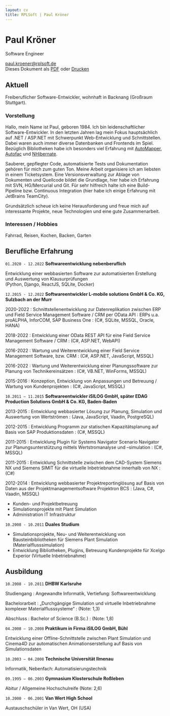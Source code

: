 ```yaml
---
layout: cv
title: RPLSoft | Paul Kröner
---
```


# Paul Kröner
  Software Engineer

<div id="webaddress">
	<a href="mailto:paul.kroener@rplsoft.de">paul.kroener@rplsoft.de</a>
	<div id="pdf">
		Dieses Dokument als 
		<a href="/assets/pdf/cv.pdf">PDF</a> oder 
		<a href="javascript:if(window.print)window.print()">Drucken</a>
	</div>
</div>


## Aktuell

Freiberuflicher Software-Entwickler, wohnhaft in Backnang (Großraum Stuttgart).

### Vorstellung

Hallo, mein Name ist Paul, geboren 1984. Ich bin leidenschaftlicher Software-Entwickler. In den letzten Jahren lag mein Fokus hauptsächlich auf .NET / ASP.NET mit Schwerpunkt Web-Entwicklung und Schnittstellen. Dabei waren auch immer diverse Datenbanken und Frontends im Spiel. Bezüglich Bibliotheken habe ich besonders viel Erfahrung mit [AutoMapper](https://automapper.org/), [Autofac](https://autofac.org/) und [NHibernate](https://nhibernate.info/).

Sauberer, gepflegter Code, automatisierte Tests und Dokumentation gehören für mich zum guten Ton. Meine Arbeit organisiere ich am liebsten in einem Ticketsystem. Eine Versionsverwaltung zur Ablage von Dokumenten und Quellcode bildet die Grundlage, hier habe ich Erfahrung mit SVN, HG/Mercurial und Git. Für sehr hilfreich halte ich eine Build-Pipeline bzw. Continuous Integration (hier habe ich einige Erfahrung mit JetBrains TeamCity).

Grundsätzlich scheue ich keine Herausforderung und freue mich auf interessante Projekte, neue Technologien und eine gute Zusammenarbeit.

### Interessen / Hobbies

Fahrrad, Reisen, Kochen, Backen, Garten

## Berufliche Erfahrung

`01.2020 - 12.2022`
**Softwareentwicklung nebenberuflich**

Entwicklung einer webbasierten Software zur automatisierten Erstellung und Auswertung von Klausurprüfungen\
(Python, Django, ReactJS, SQLite, Docker)

`12.2015 - 12.2022`
**Softwareentwickler L-mobile solutions GmbH & Co. KG, Sulzbach an der Murr**

2020-2022
: Schnittstellenentwicklung zur Datenreplikation zwischen ERP und Field Service Management Software / CRM per OData API
: ERPs u.a. proALPHA, InforCOM, SAP Business One
: (C#, SQLite, MSSQL, Oracle, HANA)

2018-2022
: Entwicklung einer OData REST API für eine Field Service Management Software / CRM
: (C#, ASP.NET, WebAPI)

2016-2022
: Wartung und Weiterentwicklung einer Field Service Management Software, bzw. CRM
: (C#, ASP.NET, JavaScript, MSSQL)

2016-2022
: Wartung und Weiterentwicklung einer Planungssoftware zur Planung von Technikereinsätzen
: (C#, VB.NET, WinForms, MSSQL)

2015-2016
: Konzeption, Entwicklung von Anpassungen und Betreuung / Wartung von Kundenprojekten
: (C#, JavaScript, MSSQL)

`10.2011 – 11.2015`
**Softwareentwickler iSILOG GmbH, später EDAG Production Solutions GmbH & Co. KG, Baden-Baden**

2013-2015
: Entwicklung webbasierter Lösung zur Planung, Simulation und Auswertung von Wertströmen
: (Java, JavaScript, Vaadin, PostgreSQL)

2012-2015
: Entwicklung Programm zur statischen Kapazitätsplanung auf Basis von SAP Produktionsdaten
: (C#, MSSQL)

2011-2015
: Entwicklung Plugin für Systems Navigator Scenario Navigator zur Planungsunterstützung mittels Wertstromanalyse und –simulation 
: (C#, MSSQL)

2011-2015
: Entwicklung Schnittstelle zwischen dem CAD-System Siemens NX und Siemens SIMIT für die virtuelle Inbetriebnahme innerhalb von NX 
: (C#)

2012-2014
: Entwicklung webbasierter Projektreportinglösung auf Basis von Daten aus der Projektmanagementsoftware Projektron BCS 
: (Java, C#, Vaadin, MSSQL)

- Kunden- und Projektbetreuung
- Simulationsprojekte mit Plant Simulation
- Administration IT Infrastruktur

`10.2008 - 10.2011`
**Duales Studium**

- Simulationsprojekte, Neu- und Weiterentwicklung von Bausteinbibliotheken für Siemens Plant Simulation (Materialflusssimulation)
- Entwicklung Bibliotheken, Plugins, Betreuung Kundenprojekte für
Xcelgo Experior (Virtuelle Inbetriebnahme)

## Ausbildung

`10.2008 - 10.2011`
**DHBW Karlsruhe**

Studiengang
: Angewandte Informatik, Vertiefung: Softwareentwicklung

Bachelorarbeit
: &bdquo;Durchgängige Simulation und virtuelle Inbetriebnahme komplexer
Materialflusssysteme&ldquo;
: (Note: 1,3)

Abschluss
: Bachelor of Science (B.Sc.)
: (Note: 1,8)

`04.2008 – 10.2008`
**Praktikum in Firma iSILOG GmbH, Bühl**

Entwicklung einer Offline-Schnittstelle zwischen Plant Simulation und Cinema4D zur automatischen Animationserstellung auf Basis von Simulationsdaten

`10.2003 – 04.2008`
**Technische Universität Ilmenau**

Informatik, Nebenfach: Automatisierungstechnik

`09.1995 – 06.2003`
**Gymnasium Klosterschule Roßleben**

Abitur / Allgemeine Hochschulreife (Note: 2,6)

`10.2000 - 06.2001`
**Van Wert High School**

Austauschschüler in Van Wert, OH (USA)
